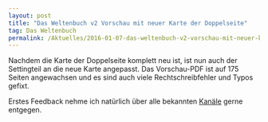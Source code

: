 ```yaml
---
layout: post
title: "Das Weltenbuch v2 Vorschau mit neuer Karte der Doppelseite"
tag: Das Weltenbuch
permalink: /Aktuelles/2016-01-07-das-weltenbuch-v2-vorschau-mit-neuer-karte-der-doppelseite-dasweltenbuch
---
```


Nachdem die Karte der Doppelseite komplett neu ist, ist nun auch der Settingteil an die neue Karte angepasst. Das Vorschau-PDF ist auf 175 Seiten angewachsen und es sind auch viele Rechtschreibfehler und Typos gefixt.

Erstes Feedback nehme ich natürlich über alle bekannten [Kanäle](https://dasweltenbuch.jcgames.de/Kontakt) gerne entgegen.


